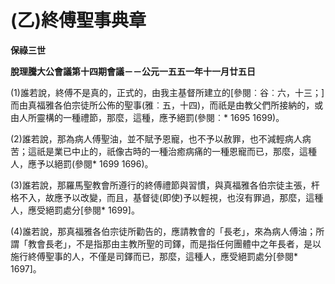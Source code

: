 # (乙)終傅聖事典章


**保祿三世**

**脫理騰大公會議第十四期會議－－公元一五五一年十一月廿五日**





(1)誰若說，終傅不是真的，正式的，由我主基督所建立的[參閱︰谷︰六，十三；]而由真福雅各伯宗徒所公佈的聖事(雅︰五，十四)，而祇是由教父們所接納的，或由人所靈構的一種禮節，那麼，這種，應予絕罰(參閱︰* 1695 1699)。

(2)誰若說，那為病人傅聖油，並不賦予恩寵，也不予以赦罪，也不減輕病人病苦；這祇是業已中止的，祇像古時的一種治癒病痛的一種恩寵而已，那麼，這種人，應予以絕罰(參閱* 1699 1696)。

(3)誰若說，那羅馬聖教會所遵行的終傅禮節與習慣，與真福雅各伯宗徒主張，杆格不入，故應予以改變，而且，基督徒(即使)予以輕視，也沒有罪過，那麼，這種人，應受絕罰處分[參閱* 1699]。

(4)誰若說，那真福雅各伯宗徒所勸告的，應請教會的「長老」，來為病人傅油；所謂「教會長老」，不是指那由主教所聖的司鐸，而是指任何團體中之年長者，是以施行終傅聖事的人，不僅是司鐸而已，那麼，這種人，應受絕罰處分[參閱* 1697]。

